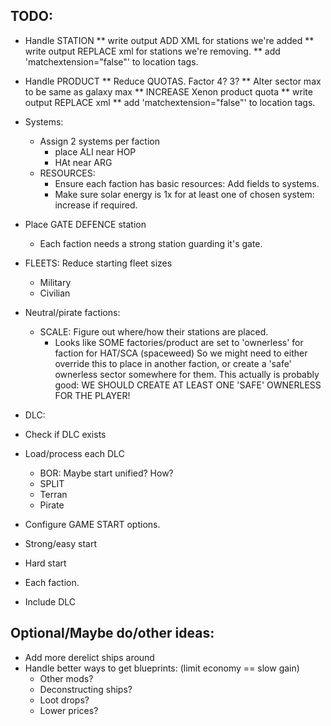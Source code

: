 ## TODO:
 * Handle STATION
   ** write output ADD XML for stations we're added
   ** write output REPLACE xml for stations we're removing.
   ** add 'matchextension="false"' to location tags.
 * Handle PRODUCT
   ** Reduce QUOTAS. Factor 4? 3?
   ** Alter sector max to be same as galaxy max
   ** INCREASE Xenon product quota
   ** write output REPLACE xml
   ** add 'matchextension="false"' to location tags.

 * Systems:
   * Assign 2 systems per faction
     * place ALI near HOP
     * HAt near ARG
   * RESOURCES:
     * Ensure each faction has basic resources: Add fields to 
       systems.
     * Make sure solar energy is 1x for at least one of chosen system: increase if required.

 * Place GATE DEFENCE station
   * Each faction needs a strong station guarding it's gate.
 * FLEETS: Reduce starting fleet sizes
   * Military
   * Civilian
 * Neutral/pirate factions:
   * SCALE: Figure out where/how their stations are placed.
     * Looks like SOME factories/product are set to 'ownerless' for faction for HAT/SCA (spaceweed)
        So we might need to either override this to place in another faction, or create a 'safe'
        ownerless sector somewhere for them.
        This actually is probably good: 
        WE SHOULD CREATE AT LEAST ONE 'SAFE' OWNERLESS FOR THE PLAYER!
 * DLC:
  * Check if DLC exists
  * Load/process each DLC
    * BOR: Maybe start unified? How?
    * SPLIT
    * Terran
    * Pirate
  * Configure GAME START options.
   * Strong/easy start
   * Hard start
   * Each faction.
   * Include DLC

## Optional/Maybe do/other ideas:
  * Add more derelict ships around
  * Handle better ways to get blueprints: (limit economy == slow gain)
    * Other mods?
    * Deconstructing ships?
    * Loot drops?
    * Lower prices?

